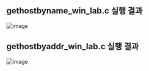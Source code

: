 ## gethostbyname_win_lab.c 실행 결과
![image](https://user-images.githubusercontent.com/101851472/232280013-90ddcb8a-c43e-4bef-b1b8-72530b39c122.png)

## gethostbyaddr_win_lab.c 실행 결과
![image](https://user-images.githubusercontent.com/101851472/232280046-f83f1f93-ee0d-49f8-be99-29e59737a8a6.png)
